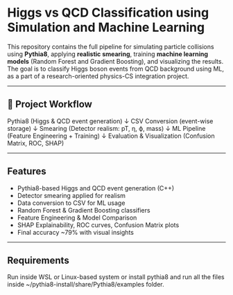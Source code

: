 # Higgs vs QCD Classification using Simulation and Machine Learning

This repository contains the full pipeline for simulating particle collisions using **Pythia8**, applying **realistic smearing**, training **machine learning models** (Random Forest and Gradient Boosting), and visualizing the results. The goal is to classify Higgs boson events from QCD background using ML, as a part of a research-oriented physics-CS integration project.

---

## 📌 Project Workflow

Pythia8 (Higgs & QCD event generation)
↓
CSV Conversion (event-wise storage)
↓
Smearing (Detector realism: pT, η, ϕ, mass)
↓
ML Pipeline (Feature Engineering + Training)
↓
Evaluation & Visualization (Confusion Matrix, ROC, SHAP)


---

##  Features

- Pythia8-based Higgs and QCD event generation (C++)
-  Detector smearing applied for realism
-  Data conversion to CSV for ML usage
-  Random Forest & Gradient Boosting classifiers
-  Feature Engineering & Model Comparison
-  SHAP Explainability, ROC curves, Confusion Matrix plots
-  Final accuracy ~79% with visual insights

---

##  Requirements

Run inside WSL or Linux-based system or install pythia8 and run all the files inside ~/pythia8-install/share/Pythia8/examples  folder.


